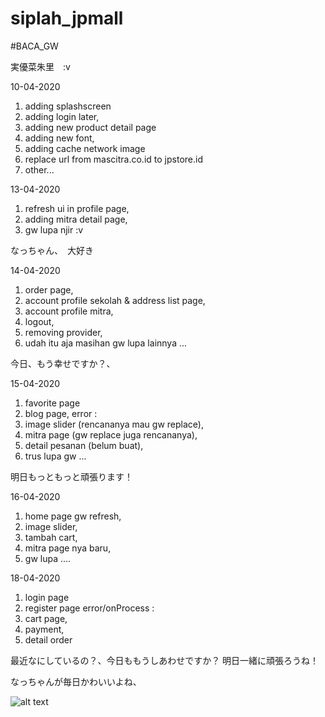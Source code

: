 # siplah_jpmall

#BACA_GW

実優菜朱里　:v　

10-04-2020

1. adding splashscreen 
2. adding login later,
3. adding new product detail page
4. adding new font,
5. adding cache network image
6. replace url from mascitra.co.id to jpstore.id
7. other... 

13-04-2020

1. refresh ui in profile page, 
2. adding mitra detail page,
3. gw lupa njir :v

なっちゃん、　大好き

14-04-2020

1. order page,
2. account profile sekolah & address list page,
3. account profile mitra,
4. logout,
5. removing provider,
6. udah itu aja masihan gw lupa lainnya ...

今日、もう幸せですか？、

15-04-2020

1. favorite page
2. blog page,
error : 
1. image slider (rencananya mau gw replace),
2. mitra page (gw replace juga rencananya),
3. detail pesanan (belum buat),
4. trus lupa gw ...

明日もっともっと頑張ります！

16-04-2020

1. home page gw refresh, 
2. image slider,
3. tambah cart,
4. mitra page nya baru,
5. gw lupa ....

18-04-2020

1. login page
2. register page
error/onProcess :
1. cart page,
2. payment,
3. detail order

最近なにしているの？、今日ももうしあわせですか？
明日一緒に頑張ろうね！

なっちゃんが毎日かわいいよね、

![alt text](https://drive.google.com/file/d/1JZQmk3W6FDeILhCZ9riSNlhpnItHDpxy/view?usp=drivesdk)